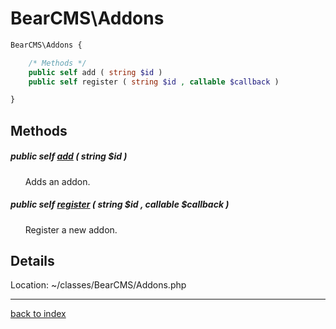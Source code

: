 # BearCMS\Addons

```php
BearCMS\Addons {

	/* Methods */
	public self add ( string $id )
	public self register ( string $id , callable $callback )

}
```

## Methods

##### public self [add](bearcms.addons.add.method.md) ( string $id )

&nbsp;&nbsp;&nbsp;&nbsp;&nbsp;&nbsp;Adds an addon.

##### public self [register](bearcms.addons.register.method.md) ( string $id , callable $callback )

&nbsp;&nbsp;&nbsp;&nbsp;&nbsp;&nbsp;Register a new addon.

## Details

Location: ~/classes/BearCMS/Addons.php

---

[back to index](index.md)

